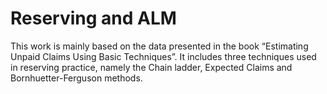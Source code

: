 # Reserving and ALM
This work is mainly based on the data presented in the book “Estimating Unpaid Claims Using Basic Techniques”.
It includes three techniques used in reserving practice, namely the Chain ladder, Expected Claims and Bornhuetter-Ferguson methods.
